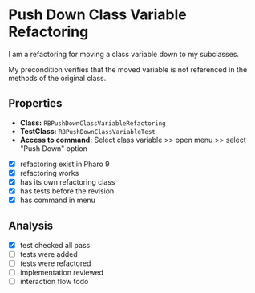 # Push Down Class Variable Refactoring

I am a refactoring for moving a class variable down to my subclasses.

My precondition verifies that the moved variable is not referenced in the methods of the original class.

## Properties

- **Class:** ```RBPushDownClassVariableRefactoring```
- **TestClass:** ```RBPushDownClassVariableTest```
- **Access to command:** Select class variable >> open menu >> select "Push Down" option
- [x] refactoring exist in Pharo 9
- [x] refactoring works 
- [x] has its own refactoring class  
- [x] has tests before the revision
- [x] has command in menu

## Analysis

- [x] test checked all pass
- [ ] tests were added
- [ ] tests were refactored
- [ ] implementation reviewed
- [ ] interaction flow todo
